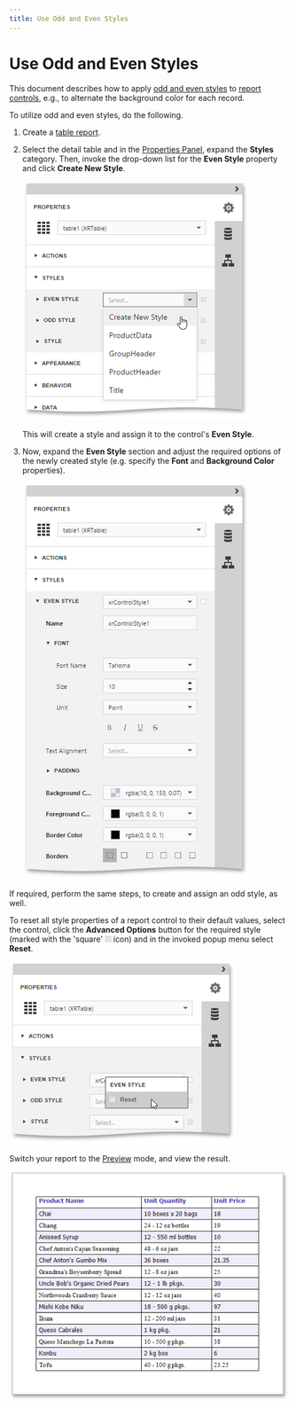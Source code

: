 ```yaml
---
title: Use Odd and Even Styles
---
```

# Use Odd and Even Styles
This document describes how to apply [odd and even styles](understanding-style-concepts.md) to [report controls](../../report-elements/report-controls.md), e.g., to alternate the background color for each record.

To utilize odd and even styles, do the following.
1. Create a [table report](../../report-types/table-report.md).
2. Select the detail table and in the [Properties Panel](../../interface-elements/properties-panel.md), expand the **Styles** category. Then, invoke the drop-down list for the **Even Style** property and click **Create New Style**.
	
	![eud-odd-even-styles-0](../../../../images/img119810.png)
	
	This will create a style and assign it to the control's **Even Style**.
3. Now, expand the **Even Style** section and adjust the required options of the newly created style (e.g. specify the **Font** and **Background Color** properties).
	
	![eud-odd-even-styles-1](../../../../images/img119811.png)

If required, perform the same steps, to create and assign an odd style, as well.

To reset all style properties of a report control to their default values, select the control, click the **Advanced Options** button for the required style (marked with the 'square' ![web-report-designer-advanced-options-button](../../../../images/img24731.png) icon) and in the invoked popup menu select **Reset**.

![eud-odd-even-styles-2](../../../../images/img119812.png)

Switch your report to the [Preview](../../document-preview.md) mode, and view the result.

![eud-odd-even-styles-3](../../../../images/img119813.png)